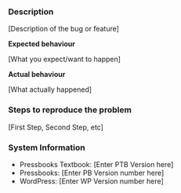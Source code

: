 ### Description 

[Description of the bug or feature]

**Expected behaviour** 

[What you expect/want to happen]

**Actual behaviour** 

[What actually happened]

### Steps to reproduce the problem

[First Step, Second Step, etc]

### System Information

- Pressbooks Textbook: [Enter PTB Version here] 
- Pressbooks: [Enter PB Version number here] 
- WordPress: [Enter WP Version number here] 